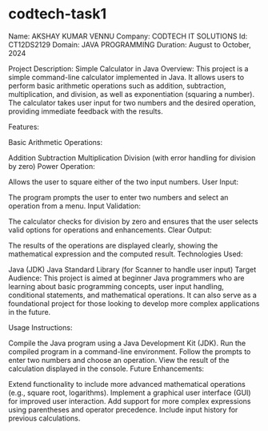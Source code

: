 # codtech-task1

Name: AKSHAY KUMAR VENNU
Company: CODTECH IT SOLUTIONS
Id: CT12DS2129
Domain: JAVA PROGRAMMING
Duration: August to October, 2024


Project Description: Simple Calculator in Java
Overview: This project is a simple command-line calculator implemented in Java. It allows users to perform basic arithmetic operations such as addition, subtraction, multiplication, and division, as well as exponentiation (squaring a number). The calculator takes user input for two numbers and the desired operation, providing immediate feedback with the results.

Features:

Basic Arithmetic Operations:

Addition
Subtraction
Multiplication
Division (with error handling for division by zero)
Power Operation:

Allows the user to square either of the two input numbers.
User Input:

The program prompts the user to enter two numbers and select an operation from a menu.
Input Validation:

The calculator checks for division by zero and ensures that the user selects valid options for operations and enhancements.
Clear Output:

The results of the operations are displayed clearly, showing the mathematical expression and the computed result.
Technologies Used:

Java (JDK)
Java Standard Library (for Scanner to handle user input)
Target Audience: This project is aimed at beginner Java programmers who are learning about basic programming concepts, user input handling, conditional statements, and mathematical operations. It can also serve as a foundational project for those looking to develop more complex applications in the future.

Usage Instructions:

Compile the Java program using a Java Development Kit (JDK).
Run the compiled program in a command-line environment.
Follow the prompts to enter two numbers and choose an operation.
View the result of the calculation displayed in the console.
Future Enhancements:

Extend functionality to include more advanced mathematical operations (e.g., square root, logarithms).
Implement a graphical user interface (GUI) for improved user interaction.
Add support for more complex expressions using parentheses and operator precedence.
Include input history for previous calculations.
